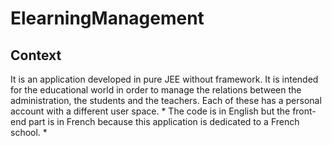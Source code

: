 # ElearningManagement

## Context
It is an application developed in pure JEE without framework.  It is intended for the educational world in order to manage the relations between the administration, the students and the teachers.
Each of these has a personal account with a different user space. * The code is in English but the front-end part is in French because this application is dedicated to a French school. *
